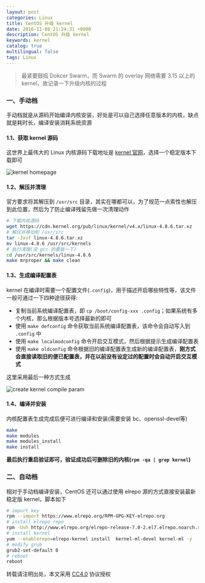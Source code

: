 ```yaml
---
layout: post
categories: Linux
title: CentOS 升级 kernel
date: 2016-11-08 21:24:31 +0800
description: CentOS 升级 kernel
keywords: kernel
catalog: true
multilingual: false
tags: Linux
---
```


> 最紧要鼓捣 Dokcer Swarm，而 Swarm 的 overlay 网络需要 3.15 以上的 kernel，故记录一下升级内核的过程

### 一、手动档

手动档就是从源码开始编译内核安装，好处是可以自己选择任意版本的内核，缺点就是耗时长，编译安装消耗系统资源

#### 1.1、获取 kernel 源码

这世界上最伟大的 Linux 内核源码下载地址是 [kernel 官网](https://kernel.org)，选择一个稳定版本下载即可

![kernel homepage](https://mritd.b0.upaiyun.com/markdown/3se7u.jpg)

#### 1.2、解压并清理

官方要求将其解压到 `/usr/src` 目录，其实在哪都可以，为了规范一点索性也解压到此位置，然后为了防止编译残留先做一次清理动作

``` sh
# 下载内核源码
wget https://cdn.kernel.org/pub/linux/kernel/v4.x/linux-4.8.6.tar.xz
# 解压并移动到 /usr/src
tar -Jxvf linux-4.8.6.tar.xz
mv linux-4.8.6 /usr/src/kernels
# 执行清理(没 gcc 的要装一下)
cd /usr/src/kernels/linux-4.8.6
make mrproper && make clean
```

#### 1.3、生成编译配置表

kernel 在编译时需要一个配置文件(`.config`)，用于描述开启哪些特性等，该文件一般可通过一下四种途径获得:

- 复制当前系统编译配置表，即 `cp /boot/config-xxx .config`；如果系统有多个内核，那么根据版本号选择最新的即可
- 使用 `make defconfig` 命令获取当前系统编译配置表，该命令会自动写入到 `.config` 中
- 使用 `make localmodconfig` 命令开启交互模式，然后根据提示生成编译配置表
- 使用 `make oldconfig` 命令根据旧的编译配置表生成新的编译配置表，**刚方式会直接读取旧的便已配置表，并在以前没有设定过的配置时会自动开启交互模式**

这里采用最后一种方式生成

![create kernel compile param](https://mritd.b0.upaiyun.com/markdown/f9j5r.jpg)

#### 1.4、编译并安装

内核配置表生成完成后便可进行编译和安装(需要安装 bc、openssl-devel等)

``` sh
make
make modules
make modules_install
make install
```

**最后执行重启验证即可，验证成功后可删除旧的内核(`rpm -qa | grep kernel`)**


### 二、自动档

相对于手动档编译安装，CentOS 还可以通过使用 elrepo 源的方式直接安装最新稳定版 kernel，脚本如下

``` sh
# import key
rpm --import https://www.elrepo.org/RPM-GPG-KEY-elrepo.org
# install elrepo repo
rpm -Uvh http://www.elrepo.org/elrepo-release-7.0-2.el7.elrepo.noarch.rpm
# install kernel
yum --enablerepo=elrepo-kernel install  kernel-ml-devel kernel-ml -y
# modify grub
grub2-set-default 0
# reboot
reboot
```
转载请注明出处，本文采用 [CC4.0](http://creativecommons.org/licenses/by-nc-nd/4.0/) 协议授权
